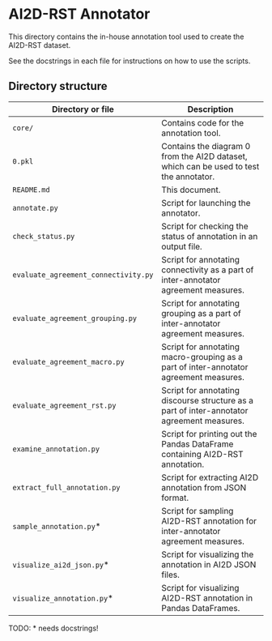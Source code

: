 # AI2D-RST Annotator

This directory contains the in-house annotation tool used to create the AI2D-RST dataset.

See the docstrings in each file for instructions on how to use the scripts.

## Directory structure

| Directory or file | Description |
| ----------------- | ------------|
| `core/` | Contains code for the annotation tool. |
| `0.pkl` | Contains the diagram 0 from the AI2D dataset, which can be used to test the annotator. |
| `README.md` | This document. |
| `annotate.py` | Script for launching the annotator. |
| `check_status.py` | Script for checking the status of annotation in an output file. |
| `evaluate_agreement_connectivity.py` | Script for annotating connectivity as a part of inter-annotator agreement measures. |
| `evaluate_agreement_grouping.py` | Script for annotating grouping as a part of inter-annotator agreement measures. |
| `evaluate_agreement_macro.py` | Script for annotating macro-grouping as a part of inter-annotator agreement measures. |
| `evaluate_agreement_rst.py` | Script for annotating discourse structure as a part of inter-annotator agreement measures. |
| `examine_annotation.py` | Script for printing out the Pandas DataFrame containing AI2D-RST annotation. |
| `extract_full_annotation.py` | Script for extracting AI2D annotation from JSON format. |
| `sample_annotation.py`* | Script for sampling AI2D-RST annotation for inter-annotator agreement measures. |
| `visualize_ai2d_json.py`* | Script for visualizing the annotation in AI2D JSON files. |
| `visualize_annotation.py`* | Script for visualizing AI2D-RST annotation in Pandas DataFrames. |

TODO: * needs docstrings!
